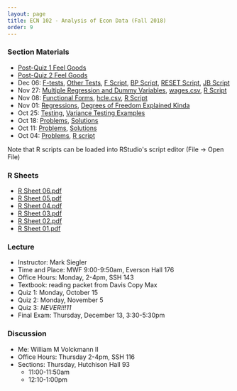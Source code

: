 ```yaml
---
layout: page
title: ECN 102 - Analysis of Econ Data (Fall 2018)
order: 9
---
```



### Section Materials
* [Post-Quiz 1 Feel Goods](https://youtu.be/_reps5BBHTs)
* [Post-Quiz 2 Feel Goods](https://youtu.be/zvEWFjWfqiU)
* Dec 06: [F-tests](08-Ftests.pdf), [Other Tests](08-OtherTests.pdf), [F Script](08-Ftest.R),
[BP Script](08-BPtest.R), [RESET Script](08-RESET.R), [JB Script](08-JBtest.R)
* Nov 27: [Multiple Regression and Dummy Variables](07-multipleregression.pdf), [wages.csv](wages.csv), [R Script](07-wages.R)
* Nov 08: [Functional Forms](06-functionalforms.pdf), [hcle.csv](hcle.csv), [R Script](06-hcle.R)
* Nov 01: [Regressions](05-regressions.pdf), [Degrees of Freedom Explained Kinda](05-df.pdf)
* Oct 25: [Testing](04-tests.pdf), [Variance Testing Examples](04-chiandFexamples.pdf)
* Oct 18: [Problems](03-CIpvalue.pdf), [Solutions](03-CIpvalue-ans.pdf)
* Oct 11: [Problems](02-sampling.pdf), [Solutions](02-sampling-ans.pdf)
* Oct 04: [Problems](01-summarystats.pdf), [R script](01-summarystats.R)

Note that R scripts can be loaded into RStudio's script editor (File -> Open File)


### R Sheets
* [R Sheet 06.pdf](Rsheet-06.pdf)
* [R Sheet 05.pdf](Rsheet-05.pdf)
* [R Sheet 04.pdf](Rsheet-04.pdf)
* [R Sheet 03.pdf](Rsheet-03.pdf)
* [R Sheet 02.pdf](Rsheet-02.pdf)
* [R Sheet 01.pdf](Rsheet-01.pdf)


### Lecture
* Instructor: Mark Siegler
* Time and Place: MWF 9:00-9:50am, Everson Hall 176
* Office Hours: Monday, 2-4pm, SSH 143
* Textbook: reading packet from Davis Copy Max
* Quiz 1: Monday, October 15
* Quiz 2: Monday, November 5
* Quiz 3: *NEVER!!!11*
* Final Exam: Thursday, December 13, 3:30-5:30pm


### Discussion
* Me: William M Volckmann II
* Office Hours: Thursday 2-4pm, SSH 116
* Sections: Thursday, Hutchison Hall 93
  * 11:00-11:50am
  * 12:10-1:00pm
